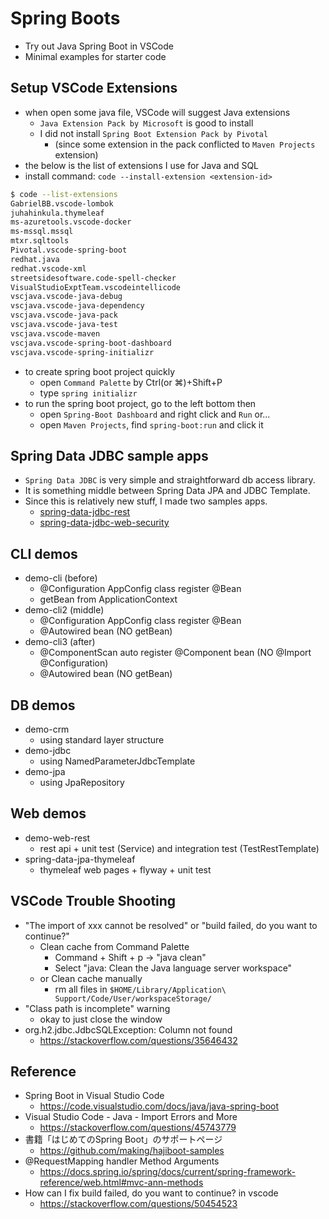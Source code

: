 # Spring Boots

* Try out Java Spring Boot in VSCode
* Minimal examples for starter code


## Setup VSCode Extensions

* when open some java file, VSCode will suggest Java extensions
  - `Java Extension Pack by Microsoft` is good to install
  - I did not install `Spring Boot Extension Pack by Pivotal`
    - (since some extension in the pack conflicted to `Maven Projects` extension)
* the below is the list of extensions I use for Java and SQL
* install command: `code --install-extension <extension-id>`

```bash
$ code --list-extensions
GabrielBB.vscode-lombok
juhahinkula.thymeleaf
ms-azuretools.vscode-docker
ms-mssql.mssql
mtxr.sqltools
Pivotal.vscode-spring-boot
redhat.java
redhat.vscode-xml
streetsidesoftware.code-spell-checker
VisualStudioExptTeam.vscodeintellicode
vscjava.vscode-java-debug
vscjava.vscode-java-dependency
vscjava.vscode-java-pack
vscjava.vscode-java-test
vscjava.vscode-maven
vscjava.vscode-spring-boot-dashboard
vscjava.vscode-spring-initializr
```

* to create spring boot project quickly
  - open `Command Palette` by Ctrl(or ⌘)+Shift+P
  - type `spring initializr`
* to run the spring boot project, go to the left bottom then
  - open `Spring-Boot Dashboard` and right click and `Run` or...
  - open `Maven Projects`, find `spring-boot:run` and click it


## Spring Data JDBC sample apps

* `Spring Data JDBC` is very simple and straightforward db access library.
* It is something middle between Spring Data JPA and JDBC Template.
* Since this is relatively new stuff, I made two samples apps.
  - [spring-data-jdbc-rest](./spring-data-jdbc-rest/README.md)
  - [spring-data-jdbc-web-security](./spring-data-jdbc-web-security/README.md)


## CLI demos

* demo-cli (before)
  - @Configuration AppConfig class register @Bean
  - getBean from ApplicationContext
* demo-cli2 (middle)
  - @Configuration AppConfig class register @Bean
  - @Autowired bean (NO getBean)
* demo-cli3 (after)
  - @ComponentScan auto register @Component bean (NO @Import @Configuration)
  - @Autowired bean (NO getBean)

## DB demos

* demo-crm
  - using standard layer structure
* demo-jdbc
  - using NamedParameterJdbcTemplate
* demo-jpa
  - using JpaRepository


## Web demos

* demo-web-rest
  - rest api + unit test (Service) and integration test (TestRestTemplate)
* spring-data-jpa-thymeleaf
  - thymeleaf web pages + flyway + unit test


## VSCode Trouble Shooting

* "The import of xxx cannot be resolved" or "build failed, do you want to continue?"
  - Clean cache from Command Palette
    - Command + Shift + p -> "java clean"
    - Select "java: Clean the Java language server workspace"
  - or Clean cache manually
    - rm all files in `$HOME/Library/Application\ Support/Code/User/workspaceStorage/`
* "Class path is incomplete" warning
  - okay to just close the window
* org.h2.jdbc.JdbcSQLException: Column not found
  - https://stackoverflow.com/questions/35646432


## Reference

* Spring Boot in Visual Studio Code
  - https://code.visualstudio.com/docs/java/java-spring-boot
* Visual Studio Code - Java - Import Errors and More
  - https://stackoverflow.com/questions/45743779
* 書籍「はじめてのSpring Boot」のサポートページ
  - https://github.com/making/hajiboot-samples
* @RequestMapping handler Method Arguments
  - https://docs.spring.io/spring/docs/current/spring-framework-reference/web.html#mvc-ann-methods
* How can I fix build failed, do you want to continue? in vscode
  - https://stackoverflow.com/questions/50454523
